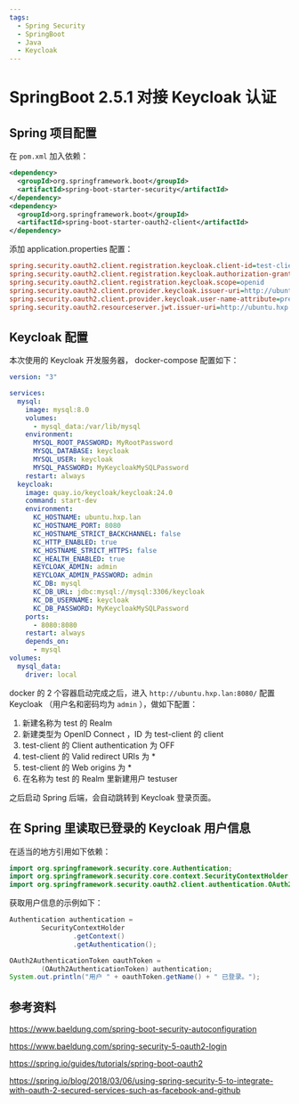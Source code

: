 ```yaml
---
tags:
  - Spring Security
  - SpringBoot
  - Java
  - Keycloak
---
```


# SpringBoot 2.5.1 对接 Keycloak 认证

## Spring 项目配置

在 `pom.xml` 加入依赖：

```xml
<dependency>
  <groupId>org.springframework.boot</groupId>
  <artifactId>spring-boot-starter-security</artifactId>
</dependency>
<dependency>
  <groupId>org.springframework.boot</groupId>
  <artifactId>spring-boot-starter-oauth2-client</artifactId>
</dependency>
```

添加 application.properties 配置：

```ini
spring.security.oauth2.client.registration.keycloak.client-id=test-client
spring.security.oauth2.client.registration.keycloak.authorization-grant-type=authorization_code
spring.security.oauth2.client.registration.keycloak.scope=openid
spring.security.oauth2.client.provider.keycloak.issuer-uri=http://ubuntu.hxp.lan:8080/realms/test
spring.security.oauth2.client.provider.keycloak.user-name-attribute=preferred_username
spring.security.oauth2.resourceserver.jwt.issuer-uri=http://ubuntu.hxp.lan:8080/realms/test
```

## Keycloak 配置

本次使用的 Keycloak 开发服务器， docker-compose 配置如下：

```yaml
version: "3"

services:
  mysql:
    image: mysql:8.0
    volumes:
      - mysql_data:/var/lib/mysql
    environment:
      MYSQL_ROOT_PASSWORD: MyRootPassword
      MYSQL_DATABASE: keycloak
      MYSQL_USER: keycloak
      MYSQL_PASSWORD: MyKeycloakMySQLPassword
    restart: always
  keycloak:
    image: quay.io/keycloak/keycloak:24.0
    command: start-dev
    environment:
      KC_HOSTNAME: ubuntu.hxp.lan
      KC_HOSTNAME_PORT: 8080
      KC_HOSTNAME_STRICT_BACKCHANNEL: false
      KC_HTTP_ENABLED: true
      KC_HOSTNAME_STRICT_HTTPS: false
      KC_HEALTH_ENABLED: true
      KEYCLOAK_ADMIN: admin
      KEYCLOAK_ADMIN_PASSWORD: admin
      KC_DB: mysql
      KC_DB_URL: jdbc:mysql://mysql:3306/keycloak
      KC_DB_USERNAME: keycloak
      KC_DB_PASSWORD: MyKeycloakMySQLPassword
    ports:
      - 8080:8080
    restart: always
    depends_on:
      - mysql
volumes:
  mysql_data:
    driver: local
```

docker 的 2 个容器启动完成之后，进入 `http://ubuntu.hxp.lan:8080/` 配置 Keycloak （用户名和密码均为 `admin` ），做如下配置：

1. 新建名称为 test 的 Realm
2. 新建类型为 OpenID Connect ，ID 为 test-client 的 client
3. test-client 的 Client authentication 为 OFF
4. test-client 的 Valid redirect URIs 为 \*
5. test-client 的 Web origins 为 \*
6. 在名称为 test 的 Realm 里新建用户 testuser

之后启动 Spring 后端，会自动跳转到 Keycloak 登录页面。

## 在 Spring 里读取已登录的 Keycloak 用户信息

在适当的地方引用如下依赖：

```java
import org.springframework.security.core.Authentication;
import org.springframework.security.core.context.SecurityContextHolder;
import org.springframework.security.oauth2.client.authentication.OAuth2AuthenticationToken;
```

获取用户信息的示例如下：

```java
Authentication authentication =
        SecurityContextHolder
                .getContext()
                .getAuthentication();

OAuth2AuthenticationToken oauthToken =
        (OAuth2AuthenticationToken) authentication;
System.out.println("用户 " + oauthToken.getName() + " 已登录。");
```

## 参考资料

https://www.baeldung.com/spring-boot-security-autoconfiguration

https://www.baeldung.com/spring-security-5-oauth2-login

https://spring.io/guides/tutorials/spring-boot-oauth2

https://spring.io/blog/2018/03/06/using-spring-security-5-to-integrate-with-oauth-2-secured-services-such-as-facebook-and-github
